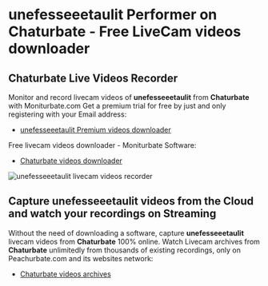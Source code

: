 # unefesseeetaulit Performer on Chaturbate - Free LiveCam videos downloader

## Chaturbate Live Videos Recorder

Monitor and record livecam videos of **unefesseeetaulit** from **Chaturbate** with Moniturbate.com
Get a premium trial for free by just and only registering with your Email address:
* [unefesseeetaulit Premium videos downloader](https://moniturbate.com/request-demo-licence-key.html)

Free livecam videos downloader - Moniturbate Software:
* [Chaturbate videos downloader](https://moniturbate.com/moniturbate-download-software.html)

![unefesseeetaulit livecam videos recorder](https://peachurnet.com/templates/moniturbate-software.png)


## Capture unefesseeetaulit videos from the Cloud and watch your recordings on Streaming

Without the need of downloading a software, capture **unefesseeetaulit** livecam videos from **Chaturbate** 100% online.
Watch Livecam archives from **Chaturbate** unlimitedly from thousands of existing recordings, only on Peachurbate.com and its websites network:
* [Chaturbate videos archives](https://peachurnet.com/)